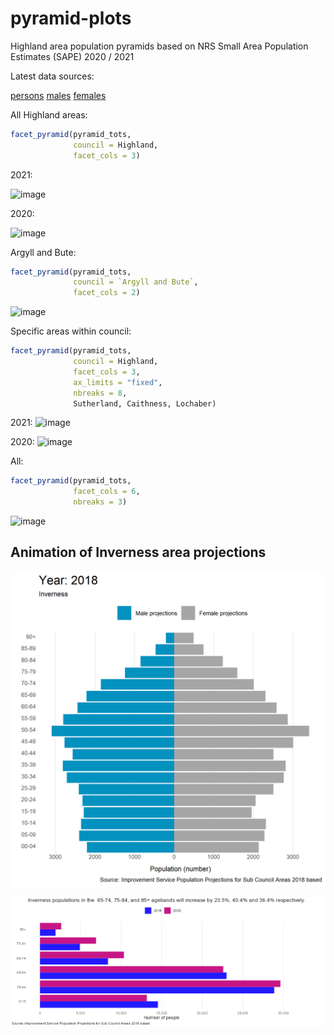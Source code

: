 # pyramid-plots
Highland area population pyramids based on NRS Small Area Population Estimates (SAPE) 2020 / 2021


Latest data sources:

[persons](https://www.nrscotland.gov.uk/files//statistics/population-estimates/sape-time-series/persons/sape-2021-persons.xlsx)
[males](https://www.nrscotland.gov.uk/files//statistics/population-estimates/sape-time-series/males/sape-2021-males.xlsx)
[females](https://www.nrscotland.gov.uk/files//statistics/population-estimates/sape-time-series/females/sape-2021-females.xlsx)


All Highland areas:  

```r
facet_pyramid(pyramid_tots,
              council = Highland,
              facet_cols = 3)
```
2021: 

![image](https://user-images.githubusercontent.com/3278367/190691452-f6950b00-b6dc-45f4-8c95-04a6bb48d646.png)

2020: 

![image](https://user-images.githubusercontent.com/3278367/173109678-a72bdf93-6470-40d9-8180-c8414f015376.png)  


Argyll and Bute:


```r
facet_pyramid(pyramid_tots,
              council = `Argyll and Bute`,
              facet_cols = 2)
```


![image](https://user-images.githubusercontent.com/3278367/173109557-20bfd0b8-44b5-4700-8063-1b9ec7e45e66.png)  

Specific areas within council:

```r
facet_pyramid(pyramid_tots,
              council = Highland,
              facet_cols = 3,
              ax_limits = "fixed",
              nbreaks = 8,
              Sutherland, Caithness, Lochaber)
```
2021: 
![image](https://user-images.githubusercontent.com/3278367/190691699-2c4c9e63-63b9-442a-bd69-530bbaf2b54b.png)



2020: 
![image](https://user-images.githubusercontent.com/3278367/173111083-10fc4658-0892-4c2c-99ad-33bbdf5ad2f5.png)  

All:

```r
facet_pyramid(pyramid_tots,
              facet_cols = 6,
              nbreaks = 3)
 ```             
 
 ![image](https://user-images.githubusercontent.com/3278367/173323629-04f570ad-dabc-4ddc-b2fb-2e6beb58b27b.png)

## Animation of Inverness area projections

![image](https://github.com/johnmackintosh/pyramid-plots/blob/73c2ac559f1e648f12f02215609665dbef383df2/projections-animation.gif)


![image](https://github.com/johnmackintosh/pyramid-plots/blob/ccf3f79dadd997a7d5a0285492554580efc06b88/source_data/inverness_population_projections.png)

